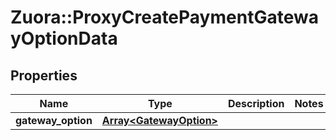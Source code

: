 # Zuora::ProxyCreatePaymentGatewayOptionData

## Properties
Name | Type | Description | Notes
------------ | ------------- | ------------- | -------------
**gateway_option** | [**Array&lt;GatewayOption&gt;**](GatewayOption.md) |  | 


